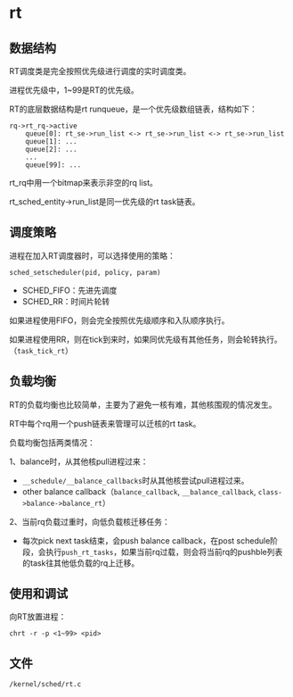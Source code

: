 # rt

## 数据结构

RT调度类是完全按照优先级进行调度的实时调度类。

进程优先级中，1\~99是RT的优先级。

RT的底层数据结构是rt runqueue，是一个优先级数组链表，结构如下：

```
rq->rt_rq->active
	queue[0]: rt_se->run_list <-> rt_se->run_list <-> rt_se->run_list
	queue[1]: ...
	queue[2]: ...
	...
	queue[99]: ...
```

rt_rq中用一个bitmap来表示非空的rq list。

rt_sched_entity->run_list是同一优先级的rt task链表。

## 调度策略

进程在加入RT调度器时，可以选择使用的策略：

`sched_setscheduler(pid, policy, param)`

- SCHED_FIFO：先进先调度
- SCHED_RR：时间片轮转

如果进程使用FIFO，则会完全按照优先级顺序和入队顺序执行。

如果进程使用RR，则在tick到来时，如果同优先级有其他任务，则会轮转执行。（`task_tick_rt`）

## 负载均衡

RT的负载均衡也比较简单，主要为了避免一核有难，其他核围观的情况发生。

RT中每个rq用一个push链表来管理可以迁核的rt task。

负载均衡包括两类情况：

1、balance时，从其他核pull进程过来：

- `__schedule/__balance_callbacks`时从其他核尝试pull进程过来。
- other balance callback（`balance_callback`, `__balance_callback`, ``class->balance->balance_rt``）

2、当前rq负载过重时，向低负载核迁移任务：

- 每次pick next task结束，会push balance callback，在post schedule阶段，会执行`push_rt_tasks`，如果当前rq过载，则会将当前rq的pushble列表的task往其他低负载的rq上迁移。


## 使用和调试

向RT放置进程：

```
chrt -r -p <1~99> <pid>
```

## 文件

```
/kernel/sched/rt.c
```